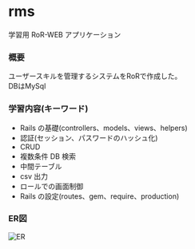 # rms
学習用 RoR-WEB アプリケーション  
### 概要
ユーザースキルを管理するシステムをRoRで作成した。   
DBはMySql  

### 学習内容(キーワード)
- Rails の基礎(controllers、models、views、helpers)
- 認証(セッション、パスワードのハッシュ化)
- CRUD
- 複数条件 DB 検索
- 中間テーブル
- csv 出力
- ロールでの画面制御
- Rails の設定(routes、gem、require、production)  

### ER図
![ER](https://user-images.githubusercontent.com/62499574/182854209-40750ed5-4af0-4a40-88da-d93b804c60f6.png)
